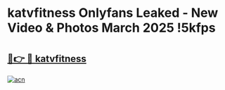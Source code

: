 # katvfitness Onlyfans Leaked - New Video & Photos March 2025 !5kfps

# <h2><a href="https://a7s1bl.iuczelnia.edu.pl?title=katvfitness&ref=5kfps">🔗👉 🔴 katvfitness</a></h2>

[![acn](https://github.com/user-attachments/assets/0f9c940e-d8b0-45ae-aac7-cd30a18b3e1c)](https://a7s1bl.iuczelnia.edu.pl?title=katvfitness&ref=5kfps)

